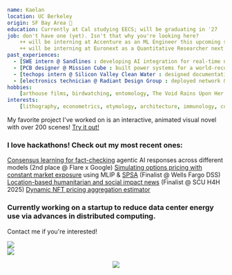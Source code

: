 ```yaml
name: Kaelan
location: UC Berkeley
origin: SF Bay Area 🌉
education: Currently at Cal studying EECS; will be graduating in '27
job: don't have one (yet). Isn't that why you're looking here?
    ++ will be interning at Accenture as an ML Engineer this upcoming summer!
    ++ will be interning at Euronext as a Quantitative Researcher next spring
past_experiences:
  - [SWE intern @ Sandlines : developing AI integration for real-time national policy change traking]
  - [PCB designer @ Mission Cube : built power systems for a world-record atmospheric bacteria probe]
  - [techops intern @ Silicon Valley Clean Water : designed documentation tagging reference database]
  - [electronics technician @ Radiant Design Group : deployed network & audiovisual hardware/devices]
hobbies:
    [arthouse films, birdwatching, entomology, The Void Rains Upon Her Heart]
interests:
    [lithography, econometrics, etymology, architecture, immunology, culinary arts, condensed matter]
```

My favorite project I've worked on is an interactive, animated visual novel with over 200 scenes!
[Try it out!](https://github.com/Vitamoon/mojan)

### I love hackathons! Check out my most recent ones:

[Consensus learning for fact-checking](https://github.com/Vitamoon/flare-cons) agentic AI responses across different models (2nd place @ Flare x Google)
[Simulating options pricing with constant market exposure](https://github.com/Vitamoon/wfbadss) using MLIP & [SPSA](https://www.jhuapl.edu/spsa/) (Finalist @ Wells Fargo DSS)
[Location-based humanitarian and social impact news](https://github.com/Nightxade/hack-for-humanity-2025) (Finalist @ SCU H4H 2025)
[Dynamic NFT pricing aggregation estimator](https://github.com/lawrencewang1/Aleph-Hackathon-2025)

### Currently working on a startup to reduce data center energy use via advances in distributed computing.
Contact me if you're interested!

<div>
<a href="https://github.com/anuraghazra/github-readme-stats">
  <img align="center" src="https://github-readme-stats.vercel.app/api?username=vitamoon&theme=merko&hide=prs,issues&show_icons=true&hide_rank=true" />
</a>
</div>

<div>
<a href="https://github.com/anuraghazra/github-readme-stats">
  <img align="center" src="https://github-readme-stats.vercel.app/api/top-langs/?username=vitamoon&theme=merko&layout=compact&langs_count=20" />
</a>
</div>

<p align="center">
  <img src="https://capsule-render.vercel.app/api?type=waving&color=gradient&height=100&section=footer"/>
</p>
